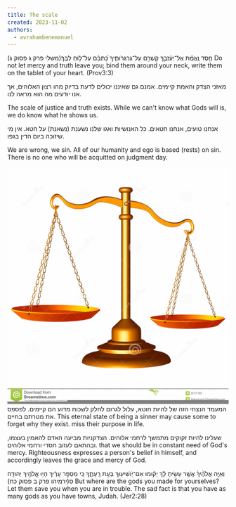 ```yaml
---
title: The scale
created: 2023-11-02
authors:
  - avrahambenemanuel
---
```

חֶ֥סֶד וֶֽאֱמֶ֗ת אַֽל־יַעַ֫זְבֻ֥ךָ קָשְׁרֵ֥ם עַל־גַּרְגְּרֹותֶ֑יךָ כָּ֝תְבֵ֗ם עַל־ל֥וּחַ לִבֶּֽךָ׃(משלי פרק ג פסוק ג)
Do not let mercy and truth leave you; bind them around your neck, write them on the tablet of your heart. (Prov3:3)

מאזני הצדק והאמת קיימים. אמנם גם שאיננו יכולים לדעת בדיוק מהו רצון האלוהים, אך אנו יודעים מה הוא מראה לנו.

The scale of justice and truth exists. While we can't know what Gods will is, we do know what he shows us.

אנחנו טועים, אנחנו חטאים. כל האנושיות ואגו שלנו נשענת (נשאנת) על חטא. אין מי שיזוכה ביום הדין בגפו.

We are wrong, we sin. All of our humanity and ego is based (rests) on sin. There is no one who will be acquitted on judgment day.

![scales of justice](assets/images/scales-of-justice-clipart.png)
המעמד הנצחי הזה של להיות חוטא, עלול לגרום לחלק לשכוח מדוע הם קיימים. לפספס את מטרתם בחיים.
This eternal state of being a sinner may cause some to forget why they exist. miss their purpose in life.

שעלינו להיות זקוקים מתמשך לרחמי אלוהים. הצדקניות מביעה האדם להאמין בעצמו, ובהתאם לעזוב חסדי ורחמי אלוהים.
that we should be in constant need of God's mercy. Righteousness expresses a person's belief in himself, and accordingly leaves the grace and mercy of God.

וְאַיֵּ֤ה אֱלֹהֶ֨יךָ֨ אֲשֶׁ֣ר עָשִׂ֣יתָ לָּ֔ךְ יָק֕וּמוּ אִם־יֹֽושִׁיע֖וּךָ בְּעֵ֣ת רָֽעָתֶ֑ךָ כִּ֚י מִסְפַּ֣ר עָרֶ֔יךָ הָי֥וּ אֱֽלֹהֶ֖יךָ יְהוּדָֽה׃ ס(ירמיהו פרק ב פסוק כח)
But where are the gods you made for yourselves? Let them save you when you are in trouble. The sad fact is that you have as many gods as you have towns, Judah. (Jer2:28)

